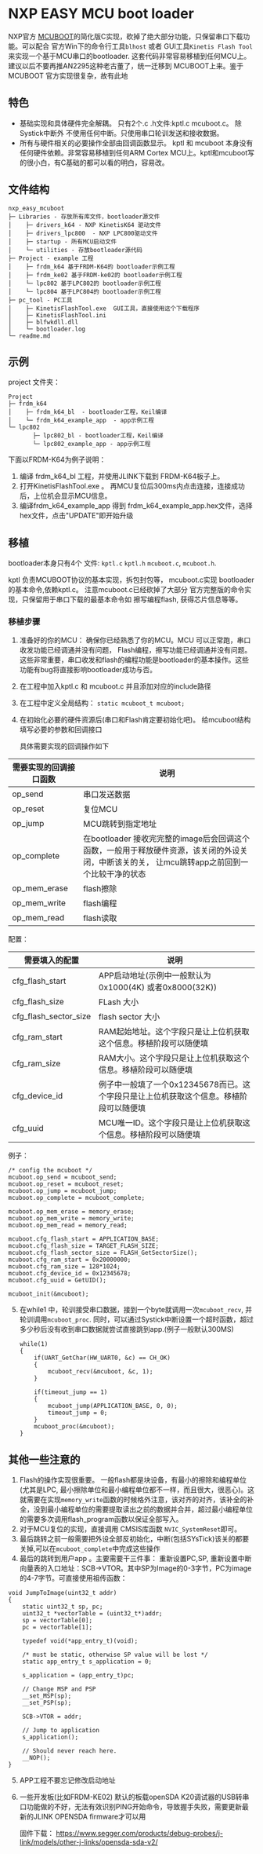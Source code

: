 # NXP EASY MCU boot loader

NXP官方 [MCUBOOT](https://www.nxp.com/support/developer-resources/software-development-tools/mcuxpresso-software-and-tools/mcuboot-mcu-bootloader-for-nxp-microcontrollers:MCUBOOT)的简化版C实现，砍掉了绝大部分功能，只保留串口下载功能。可以配合 官方Win下的命令行工具`blhost` 或者 GUI工具`Kinetis Flash Tool` 来实现一个基于MCU串口的bootloader.  这套代码非常容易移植到任何MCU上。 建议以后不要再推AN2295这种老古董了，统一迁移到 MCUBOOT上来。鉴于MCUBOOT 官方实现很复杂，故有此地



## 特色

* 基础实现和具体硬件完全解耦。 只有2个.c .h文件:kptl.c  mcuboot.c。 除Systick中断外 不使用任何中断。只使用串口轮训发送和接收数据。
* 所有与硬件相关的必要操作全部由回调函数显示。 kptl 和  mcuboot 本身没有任何硬件依赖。非常容易移植到任何ARM Cortex MCU上。kptl和mcuboot写的很小白，有C基础的都可以看的明白，容易改。

## 文件结构

```
nxp_easy_mcuboot
├─ Libraries - 存放所有库文件，bootloader源文件
│    ├─ drivers_k64 - NXP KinetisK64 驱动文件
│    ├─ drivers_lpc800  - NXP LPC800驱动文件
│    ├─ startup - 所有MCU启动文件
│    └─ utilities - 存放bootloader源代码
├─ Project - example 工程
│    ├─ frdm_k64 基于FRDM-K64的 bootloader示例工程
│    ├─ frdm_ke02 基于FRDM-ke02的 bootloader示例工程
│    └─ lpc802 基于LPC802的 bootloader示例工程
│    └─ lpc804 基于LPC804的 bootloader示例工程
├─ pc_tool - PC工具
│    ├─ KinetisFlashTool.exe  GUI工具，直接使用这个下载程序
│    ├─ KinetisFlashTool.ini
│    ├─ blfwkdll.dll
│    └─ bootloader.log
└─ readme.md
```



## 示例

project 文件夹：

```
Project
├─ frdm_k64
│    ├─ frdm_k64_bl  - bootloader工程，Keil编译
│    └─ frdm_k64_example_app  - app示例工程
└─ lpc802
       ├─ lpc802_bl - bootloader工程，Keil编译
       └─ lpc802_example_app - app示例工程
```



下面以FRDM-K64为例子说明：

1. 编译 frdm_k64_bl 工程，并使用JLINK下载到 FRDM-K64板子上。
2. 打开KinetisFlashTool.exe 。 再MCU复位后300ms内点击连接，连接成功后，上位机会显示MCU信息。
3. 编译frdm_k64_example_app 得到 frdm_k64_example_app.hex文件，选择hex文件，点击"UPDATE"即开始升级



## 移植

bootloader本身只有4个 文件: `kptl.c` `kptl.h`  `mcuboot.c`, `mcuboot.h`.

kptl 负责MCUBOOT协议的基本实现，拆包封包等， mcuboot.c实现 bootloader的基本命令,依赖kptl.c。 注意mcuboot.c已经砍掉了大部分 官方完整版的命令实现，只保留用于串口下载的最基本命令如 擦写编程flash, 获得芯片信息等等。



### 移植步骤

1. 准备好的你的MCU： 确保你已经熟悉了你的MCU。MCU 可以正常跑，串口收发功能已经调通并没有问题， Flash编程，擦写功能已经调通并没有问题。这些非常重要，串口收发和flash的编程功能是bootloader的基本操作。这些功能有bug将直接影响bootloader成功与否。
2. 在工程中加入kptl.c 和 mcuboot.c 并且添加对应的include路径
3. 在工程中定义全局结构： `static mcuboot_t mcuboot;`

4. 在初始化必要的硬件资源后(串口和Flash肯定要初始化吧)。 给mcuboot结构填写必要的参数和回调接口


   具体需要实现的回调操作如下

| 需要实现的回调接口函数 | 说明                                                         |
| ---------------------- | ------------------------------------------------------------ |
| op_send                | 串口发送数据                                                 |
| op_reset               | 复位MCU                                                      |
| op_jump                | MCU跳转到指定地址                                            |
| op_complete            | 在bootloader 接收完完整的image后会回调这个函数，一般用于释放硬件资源，该关闭的外设关闭，中断该关的关， 让mcu跳转app之前回到一个比较干净的状态 |
| op_mem_erase           | flash擦除                                                    |
| op_mem_write           | flash编程                                                    |
| op_mem_read            | flash读取                                                    |

   配置：

| 需要填入的配置        | 说明                                                         |
| --------------------- | ------------------------------------------------------------ |
| cfg_flash_start       | APP启动地址(示例中一般默认为0x1000(4K) 或者0x8000(32K))      |
| cfg_flash_size        | FLash 大小                                                   |
| cfg_flash_sector_size | flash sector 大小                                            |
| cfg_ram_start         | RAM起始地址。这个字段只是让上位机获取这个信息。移植阶段可以随便填 |
| cfg_ram_size          | RAM大小。这个字段只是让上位机获取这个信息。移植阶段可以随便填 |
| cfg_device_id         | 例子中一般填了一个0x12345678而已。这个字段只是让上位机获取这个信息。移植阶段可以随便填 |
| cfg_uuid              | MCU唯一ID。这个字段只是让上位机获取这个信息。移植阶段可以随便填 |

   例子：

   ```
   /* config the mcuboot */
   mcuboot.op_send = mcuboot_send;
   mcuboot.op_reset = mcuboot_reset;
   mcuboot.op_jump = mcuboot_jump;
   mcuboot.op_complete = mcuboot_complete;
   
   mcuboot.op_mem_erase = memory_erase;
   mcuboot.op_mem_write = memory_write;
   mcuboot.op_mem_read = memory_read;
   
   mcuboot.cfg_flash_start = APPLICATION_BASE; 
   mcuboot.cfg_flash_size = TARGET_FLASH_SIZE;
   mcuboot.cfg_flash_sector_size = FLASH_GetSectorSize();
   mcuboot.cfg_ram_start = 0x20000000;
   mcuboot.cfg_ram_size = 128*1024;
   mcuboot.cfg_device_id = 0x12345678;
   mcuboot.cfg_uuid = GetUID();
   
   mcuboot_init(&mcuboot);
   ```



5. 在while1 中，轮训接受串口数据，接到一个byte就调用一次`mcuboot_recv`,  并轮训调用`mcuboot_proc`. 同时，可以通过Systick中断设置一个超时函数，超过多少秒后没有收到串口数据就尝试直接跳到app.(例子一般默认300MS)

       while(1)
       {
           if(UART_GetChar(HW_UART0, &c) == CH_OK)
           {
               mcuboot_recv(&mcuboot, &c, 1);
           }
           
           if(timeout_jump == 1)
           {
               mcuboot_jump(APPLICATION_BASE, 0, 0);
               timeout_jump = 0;
           }
           mcuboot_proc(&mcuboot);
       }



## 其他一些注意的

1. Flash的操作实现很重要。 一般flash都是块设备，有最小的擦除和编程单位(尤其是LPC, 最小擦除单位和最小编程单位都不一样，而且很大，很恶心)。这就需要在实现`memory_write`函数的时候格外注意，该对齐的对齐，该补全的补全，没到最小编程单位的需要提取读出之前的数据并合并，超过最小编程单位的需要多次调用flash_program函数以保证全部写入。
2. 对于MCU复位的实现，直接调用 CMSIS库函数 `NVIC_SystemReset`即可。
3. 最后跳转之前一般需要把外设全部反初始化，中断(包括SYsTick)该关的都要关掉,可以在`mcuboot_complete`中完成这些操作
4. 最后的跳转到用户app 。主要需要干三件事： 重新设置PC,SP, 重新设置中断向量表的入口地址：SCB->VTOR。其中SP为Image的0-3字节，PC为image的4-7字节。可直接使用祖传函数：

```
void JumpToImage(uint32_t addr)
{
    static uint32_t sp, pc;
    uint32_t *vectorTable = (uint32_t*)addr;
    sp = vectorTable[0];
    pc = vectorTable[1];
    
    typedef void(*app_entry_t)(void);

    /* must be static, otherwise SP value will be lost */
    static app_entry_t s_application = 0;

    s_application = (app_entry_t)pc;

    // Change MSP and PSP
    __set_MSP(sp);
    __set_PSP(sp);
    
    SCB->VTOR = addr;
    
    // Jump to application
    s_application();

    // Should never reach here.
    __NOP();
}
```

5. APP工程不要忘记修改启动地址

6. 一些开发板(比如FRDM-KE02) 默认的板载openSDA K20调试器的USB转串口功能做的不好，无法有效识别PING开始命令，导致握手失败，需要更新最新的JLINK OPENSDA firmware才可以用

   固件下载： https://www.segger.com/products/debug-probes/j-link/models/other-j-links/opensda-sda-v2/

